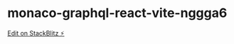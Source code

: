 # monaco-graphql-react-vite-nggga6

[Edit on StackBlitz ⚡️](https://stackblitz.com/edit/monaco-graphql-react-vite-nggga6)